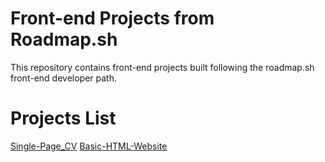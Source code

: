 # Front-end Projects from Roadmap.sh

This repository contains front-end projects built following the roadmap.sh front-end developer path.

# Projects List
[Single-Page_CV](https://roadmap.sh/projects/single-page-cv)
[Basic-HTML-Website](https://roadmap.sh/projects/basic-html-website)
